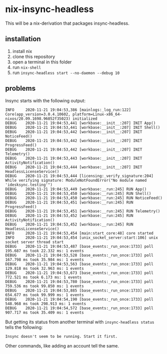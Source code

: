 # nix-insync-headless

This will be a nix-derivation that packages insync-headless.

## installation

1. install nix
1. clone this repository
1. open a terminal in this folder
1. run `nix-shell`
1. run `insync-headless start --no-daemon --debug 10`

## problems

Insync starts with the following output:

```
INFO     2020-11-21 19:04:53,386 [mainlogs:_log_run:122] Core(app_version=3.0.4.10602, platform=Linux-x86_64-nixos/20.09.1698.96052f35023) initialized
DEBUG    2020-11-21 19:04:53,441 [workbase:__init__:207] INIT App()
DEBUG    2020-11-21 19:04:53,441 [workbase:__init__:207] INIT Shell()
DEBUG    2020-11-21 19:04:53,442 [workbase:__init__:207] INIT NoticeFeed()
DEBUG    2020-11-21 19:04:53,442 [workbase:__init__:207] INIT ProgressFeed()
DEBUG    2020-11-21 19:04:53,442 [workbase:__init__:207] INIT Telemetry()
DEBUG    2020-11-21 19:04:53,443 [workbase:__init__:207] INIT ActivityNotification()
DEBUG    2020-11-21 19:04:53,444 [workbase:__init__:207] INIT HeadlessLicenseService()
DEBUG    2020-11-21 19:04:53,444 [licensing:_verify_signature:204] While verifying signature: ModuleNotFoundError("No module named 'idesksync.testing'")
DEBUG    2020-11-21 19:04:53,449 [workbase:__run:245] RUN App()
DEBUG    2020-11-21 19:04:53,450 [workbase:__run:245] RUN Shell()
DEBUG    2020-11-21 19:04:53,450 [workbase:__run:245] RUN NoticeFeed()
DEBUG    2020-11-21 19:04:53,451 [workbase:__run:245] RUN ProgressFeed()
DEBUG    2020-11-21 19:04:53,451 [workbase:__run:245] RUN Telemetry()
DEBUG    2020-11-21 19:04:53,452 [workbase:__run:245] RUN ActivityNotification()
DEBUG    2020-11-21 19:04:53,452 [workbase:__run:245] RUN HeadlessLicenseService()
INFO     2020-11-21 19:04:53,454 [main:start_core:48] core started
INFO     2020-11-21 19:04:53,454 [unix_socket_server:start:106] unix socket server thread start
DEBUG    2020-11-21 19:04:53,487 [base_events:_run_once:1733] poll 195.687 ms took 22.332 ms: 1 events
DEBUG    2020-11-21 19:04:53,528 [base_events:_run_once:1733] poll 167.798 ms took 35.984 ms: 1 events
DEBUG    2020-11-21 19:04:53,563 [base_events:_run_once:1733] poll 129.818 ms took 32.963 ms: 1 events
DEBUG    2020-11-21 19:04:53,673 [base_events:_run_once:1733] poll 772.521 ms took 6.173 ms: 1 events
DEBUG    2020-11-21 19:04:53,780 [base_events:_run_once:1733] poll 759.536 ms took 99.850 ms: 1 events
DEBUG    2020-11-21 19:04:53,885 [base_events:_run_once:1733] poll 654.677 ms took 99.999 ms: 1 events
DEBUG    2020-11-21 19:04:54,190 [base_events:_run_once:1733] poll 548.968 ms took 298.913 ms: 1 events
DEBUG    2020-11-21 19:04:54,572 [base_events:_run_once:1733] poll 907.717 ms took 35.409 ms: 1 events
```

But getting its status from another terminal with `insync-headless status` tells the following:

```
Insync doesn't seem to be running. Start it first.
```

Other commands, like adding an account tell the same.
